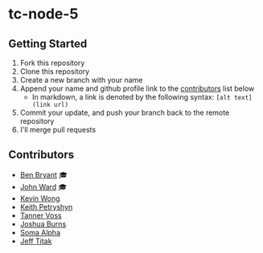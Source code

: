 # tc-node-5

## Getting Started

1. Fork this repository
2. Clone this repository
3. Create a new branch with your name
4. Append your name and github profile link to the [contributors](#contributors) list below
   - In markdown, a link is denoted by the following syntax: `[alt text](link url)`
5. Commit your update, and push your branch back to the remote repository
6. I'll merge pull requests

## Contributors

- [Ben Bryant](https://github.com/Bryantellius) &#127891;
- [John Ward](https://github.com/johndward01) &#127891;
- [Kevin Wong](https://github.com/devkev1)
- [Keith Petryshyn](https://github.com/KeithPetr)
- [Tanner Voss](https://github.com/TannerVoss)
- [Joshua Burns](https://github.com/joshua-desu)
- [Soma Alpha](https://github.com/Soma-Alpha)
- [Jeff Titak](https://github.com/jtitak06)
